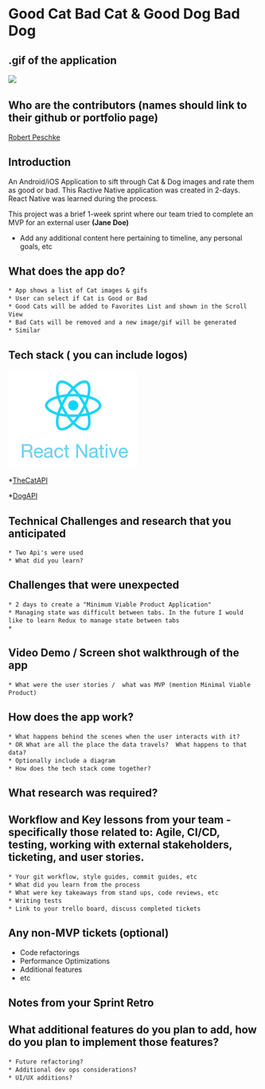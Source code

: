 # Good Cat Bad Cat & Good Dog Bad Dog

## .gif of the application

![](20191113-100729-480x986.gif)

## Who are the contributors (names should link to their github or portfolio page)

[Robert Peschke](https://github.com/RSP531)

## Introduction

An Android/iOS Application to sift through Cat & Dog images and rate them as good or bad. This Ractive Native application was created in 2-days. React Native was learned during the process.

This project was a brief 1-week sprint where our team tried to complete an MVP for an external user **(Jane Doe)**

 - Add any additional content here pertaining to timeline, any personal goals, etc
 

## What does the app do? 

    * App shows a list of Cat images & gifs
    * User can select if Cat is Good or Bad
    * Good Cats will be added to Favorites List and shown in the Scroll View
    * Bad Cats will be removed and a new image/gif will be generated
    * Similar 
    
## Tech stack ( you can include logos)
 ![](React_Native_logo.png)

 *[TheCatAPI](https://thecatapi.com/)
 
 *[DogAPI](https://dog.ceo/dog-api/)

## Technical Challenges and research that you anticipated

    * Two Api's were used 
    * What did you learn?
  
## Challenges that were unexpected

    * 2 days to create a "Minimum Viable Product Application"
    * Managing state was difficult between tabs. In the future I would like to learn Redux to manage state between tabs
    *
  
## Video Demo / Screen shot walkthrough of the app 

    * What were the user stories /  what was MVP (mention Minimal Viable Product)
  
## How does the app work?

    * What happens behind the scenes when the user interacts with it? 
    * OR What are all the place the data travels?  What happens to that data?
    * Optionally include a diagram
    * How does the tech stack come together?

## What research was required?

## Workflow and Key lessons from your team - specifically those related to: Agile, CI/CD, testing, working with external stakeholders, ticketing, and user stories.

    * Your git workflow, style guides, commit guides, etc
    * What did you learn from the process
    * What were key takeaways from stand ups, code reviews, etc
    * Writing tests
    * Link to your trello board, discuss completed tickets

## Any non-MVP tickets (optional)

 - Code refactorings
 - Performance Optimizations
 - Additional features
 - etc

## Notes from your Sprint Retro



## What additional features do you plan to add, how do you plan to implement those features?

    * Future refactoring?
    * Additional dev ops considerations?
    * UI/UX additions?
